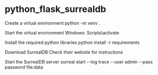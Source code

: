 # python_flask_surrealdb
Create a virtual environment
python -m venv .

Start the virtual environment
Windows: Scripts\activate

Install the required python libraries
python install -r requirements

Download SurrealDB
Check their website for instructions

Start the SurrealDB server
surreal start --log trace --user admin --pass password file:data



